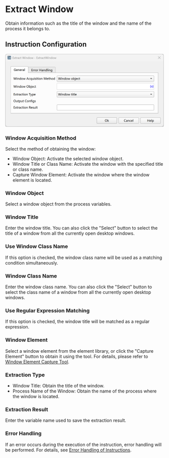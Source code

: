 # Extract Window

Obtain information such as the title of the window and the name of the process it belongs to.

## Instruction Configuration

![General Configuration Dialog Box for Obtaining Window Information](extract_window_general_config.png)

### Window Acquisition Method

Select the method of obtaining the window:

* Window Object: Activate the selected window object.
* Window Title or Class Name: Activate the window with the specified title or class name.
* Capture Window Element: Activate the window where the window element is located.

### Window Object

Select a window object from the process variables.

### Window Title

Enter the window title. You can also click the "Select" button to select the title of a window from all the currently open desktop windows.

### Use Window Class Name

If this option is checked, the window class name will be used as a matching condition simultaneously.

### Window Class Name

Enter the window class name. You can also click the "Select" button to select the class name of a window from all the currently open desktop windows.

### Use Regular Expression Matching

If this option is checked, the window title will be matched as a regular expression.

### Window Element

Select a window element from the element library, or click the "Capture Element" button to obtain it using the tool. For details, please refer to [Window Element Capture Tool](../../../manual/window_element_capture_tool.md).

### Extraction Type

- Window Title: Obtain the title of the window.
- Process Name of the Window: Obtain the name of the process where the window is located.

### Extraction Result

Enter the variable name used to save the extraction result.

### Error Handling

If an error occurs during the execution of the instruction, error handling will be performed. For details, see [Error Handling of Instructions](../../../manual/error_handling.md).
